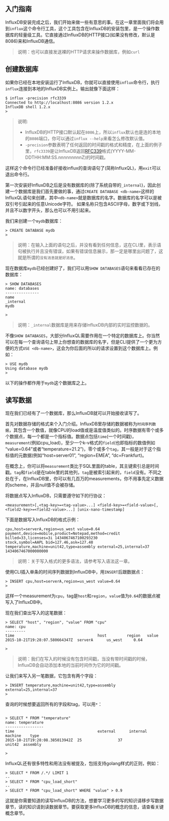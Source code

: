 ## 入门指南

InfluxDB安装完成之后，我们开始来做一些有意思的事。在这一章里面我们将会用到`influx`这个命令行工具，这个工具包含在InfluxDB的安装包里，是一个操作数据库的轻量级工具。它直接通过InfluxDB的HTTP接口(如果没有修改，默认是8086)来和InfluxDB通信。

> 说明：也可以直接发送裸的HTTP请求来操作数据库，例如`curl`

## 创建数据库

如果你已经在本地安装运行了InfluxDB，你就可以直接使用`influx`命令行，执行`influx`连接到本地的InfluxDB实例上。输出就像下面这样：

```
$ influx -precision rfc3339
Connected to http://localhost:8086 version 1.2.x
InfluxDB shell 1.2.x
>
```

> 说明:
>
> +   InfluxDB的HTTP接口默认起在`8086`上，所以`influx`默认也是连的本地的`8086`端口，你可以通过`influx --help`来看怎么修改默认值。
> +   `-precision`参数表明了任何返回的时间戳的格式和精度，在上面的例子里，`rfc3339`是让InfluxDB返回[RFC339](https://www.ietf.org/rfc/rfc3339.txt)格式(YYYY-MM-DDTHH:MM:SS.nnnnnnnnnZ)的时间戳。

这样这个命令行已经准备好接收influx的查询语句了(简称InfluxQL)，用`exit`可以退出命令行。

第一次安装好InfluxDB之后是没有数据库的(除了系统自带的`_internal`)，因此创建一个数据库是我们首先要做的事，通过`CREATE DATABASE <db-name>`这样的InfluxQL语句来创建，其中`<db-name>`就是数据库的名字。数据库的名字可以是被双引号引起来的任意Unicode字符。 如果名称只包含ASCII字母，数字或下划线，并且不以数字开头，那么也可以不用引起来。

我们来创建一个`mydb`数据库：

```
> CREATE DATABASE mydb
>
```

> 说明：在输入上面的语句之后，并没有看到任何信息，这在CLI里，表示语句被执行并且没有错误，如果有错误信息展示，那一定是哪里出问题了，这就是所谓的`没有消息就是好消息`。

现在数据库`mydb`已经创建好了，我们可以用`SHOW DATABASES`语句来看看已存在的数据库：

```
> SHOW DATABASES
name: databases
---------------
name
_internal
mydb

>
```

> 说明：`_internal`数据库是用来存储InfluxDB内部的实时监控数据的。

不像`SHOW DATABASES`，大部分InfluxQL需要作用在一个特定的数据库上。你当然可以在每一个查询语句上带上你想查的数据库的名字，但是CLI提供了一个更为方便的方式`USE <db-name>`，这会为你后面的所以的请求设置到这个数据库上。例如：

```
> USE mydb
Using database mydb
>
```

以下的操作都作用于`mydb`这个数据库之上。

## 读写数据

现在我们已经有了一个数据库，那么InfluxDB就可以开始接收读写了。

首先对数据存储的格式来个入门介绍。InfluxDB里存储的数据被称为`时间序列数据`，其包含一个数值，就像CPU的load值或是温度值类似的。时序数据有零个或多个数据点，每一个都是一个指标值。数据点包括`time`(一个时间戳)，`measurement`(例如cpu\_load)，至少一个k-v格式的`field`(也即指标的数值例如 “value=0.64”或者“temperature=21.2”)，零个或多个`tag`，其一般是对于这个指标值的元数据(例如“host=server01”, “region=EMEA”, “dc=Frankfurt)。

在概念上，你可以将`measurement`类比于SQL里面的table，其主键索引总是时间戳。`tag`和`field`是在table里的其他列，`tag`是被索引起来的，`field`没有。不同之处在于，在InfluxDB里，你可以有几百万的measurements，你不用事先定义数据的scheme，并且null值不会被存储。

将数据点写入InfluxDB，只需要遵守如下的行协议：

```
<measurement>[,<tag-key>=<tag-value>...] <field-key>=<field-value>[,<field2-key>=<field2-value>...] [unix-nano-timestamp]
```

下面是数据写入InfluxDB的格式示例：

```
cpu,host=serverA,region=us_west value=0.64
payment,device=mobile,product=Notepad,method=credit billed=33,licenses=3i 1434067467100293230
stock,symbol=AAPL bid=127.46,ask=127.48
temperature,machine=unit42,type=assembly external=25,internal=37 1434067467000000000
```

> 说明：关于写入格式的更多语法，请参考写入语法这一章。

使用CLI插入单条的时间序列数据到InfluxDB中，用`INSERT`后跟数据点：

```
> INSERT cpu,host=serverA,region=us_west value=0.64
>
```

这样一个measurement为`cpu`，tag是`host`和`region`，`value`值为`0.64`的数据点被写入了InfluxDB中。

现在我们查出写入的这笔数据：

```
> SELECT "host", "region", "value" FROM "cpu"
name: cpu
---------
time                                     host         region   value
2015-10-21T19:28:07.580664347Z  serverA      us_west     0.64

>
```

> 说明：我们在写入的时候没有包含时间戳，当没有带时间戳的时候，InfluxDB会自动添加本地的当前时间作为它的时间戳。

让我们来写入另一笔数据，它包含有两个字段：

```
> INSERT temperature,machine=unit42,type=assembly external=25,internal=37
>
```

查询的时候想要返回所有的字段和tag，可以用`*`：

```

> SELECT * FROM "temperature"
name: temperature
-----------------
time                                     external      internal     machine    type
2015-10-21T19:28:08.385013942Z  25                37             unit42  assembly

>
```

InfluxQL还有很多特性和用法没有被提及，包括支持golang样式的正则，例如：

```
> SELECT * FROM /.*/ LIMIT 1
--
> SELECT * FROM "cpu_load_short"
--
> SELECT * FROM "cpu_load_short" WHERE "value" > 0.9
```

这就是你需要知道的读写InfluxDB的方法，想要学习更多的写的知识请移步写数据章节，读的知识请到读数据章节。要获取更多InfluxDB的概念的信息，请查看关键概念章节。